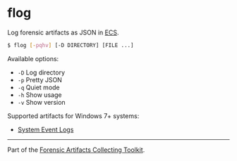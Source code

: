 # flog
Log forensic artifacts as JSON in [ECS](https://www.elastic.co/guide/en/ecs/current/index.html).

```sh
$ flog [-pqhv] [-D DIRECTORY] [FILE ...]
```

Available options:

- `-D` Log directory
- `-p` Pretty JSON
- `-q` Quiet mode
- `-h` Show usage
- `-v` Show version

Supported artifacts for Windows 7+ systems:

- [System Event Logs](flog.evtx.md)

---
Part of the [Forensic Artifacts Collecting Toolkit](../README.md).